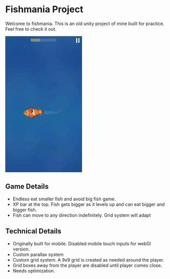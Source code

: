 # Fishmania Project

Welcome to fishmania. This is an old unity project of mine built for practice. Feel free to check it out.

[![Gameplay of fishmania](/img/fishmania_1.gif)](https://github.com/donis3)

## Game Details

-   Endless eat smaller fish and avoid big fish game.
-   XP bar at the top. Fish gets bigger as it levels up and can eat bigger and bigger fish.
-   Fish can move to any direction indefinitely. Grid system will adapt

## Technical Details

-   Originally built for mobile. Disabled mobile touch inputs for webGl version.
-   Custom parallax system
-   Custom grid system. A 9x9 grid is created as needed around the player.
-   Grid boxes away from the player are disabled until player comes close.
-   Needs optimization.
